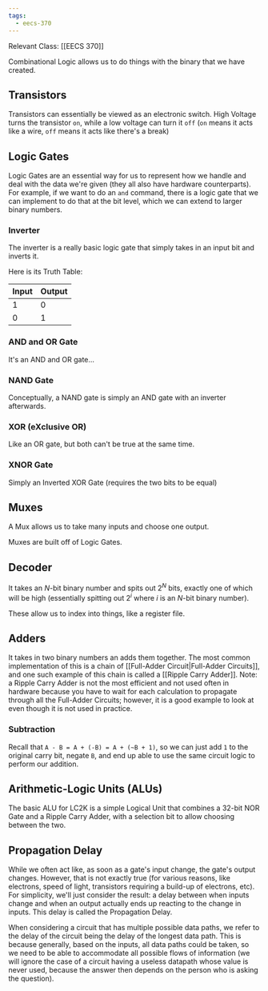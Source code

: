 ```yaml
---
tags:
  - eecs-370
---
```

Relevant Class: [[EECS 370]]

Combinational Logic allows us to do things with the binary that we have created.

## Transistors

Transistors can essentially be viewed as an electronic switch. High Voltage turns the transistor `on`, while a low voltage can turn it `off` (`on` means it acts like a wire, `off` means it acts like there's a break)

## Logic Gates

Logic Gates are an essential way for us to represent how we handle and deal with the data we're given (they all also have hardware counterparts). For example, if we want to do an `and` command, there is a logic gate that we can implement to do that at the bit level, which we can extend to larger binary numbers.

### Inverter

The inverter is a really basic logic gate that simply takes in an input bit and inverts it.

Here is its Truth Table:

| Input | Output |
| ----- | ------ |
| 1     | 0      |
| 0     | 1      |

### AND and OR Gate

It's an AND and OR gate...

### NAND Gate

Conceptually, a NAND gate is simply an AND gate with an inverter afterwards.

### XOR (eXclusive OR)

Like an OR gate, but both can't be true at the same time.

### XNOR Gate

Simply an Inverted XOR Gate (requires the two bits to be equal)

## Muxes

A Mux allows us to take many inputs and choose one output.

Muxes are built off of Logic Gates.

## Decoder

It takes an $N$-bit binary number and spits out $2^N$ bits, exactly one of which will be high (essentially spitting out $2^i$ where $i$ is an $N$-bit binary number).

These allow us to index into things, like a register file.

## Adders

It takes in two binary numbers an adds them together. The most common implementation of this is a chain of [[Full-Adder Circuit|Full-Adder Circuits]], and one such example of this chain is called a [[Ripple Carry Adder]]. Note: a Ripple Carry Adder is not the most efficient and not used often in hardware because you have to wait for each calculation to propagate through all the Full-Adder Circuits; however, it is a good example to look at even though it is not used in practice.

### Subtraction

Recall that `A - B = A + (-B) = A + (~B + 1)`, so we can just add `1` to the original carry bit, negate `B`, and end up able to use the same circuit logic to perform our addition.

## Arithmetic-Logic Units (ALUs)

The basic ALU for LC2K is a simple Logical Unit that combines a 32-bit NOR Gate and a Ripple Carry Adder, with a selection bit to allow choosing between the two.

## Propagation Delay

While we often act like, as soon as a gate's input change, the gate's output changes. However, that is not exactly true (for various reasons, like electrons, speed of light, transistors requiring a build-up of electrons, etc). For simplicity, we'll just consider the result: a delay between when inputs change and when an output actually ends up reacting to the change in inputs. This delay is called the Propagation Delay.

When considering a circuit that has multiple possible data paths, we refer to the delay of the circuit being the delay of the longest data path. This is because generally, based on the inputs, all data paths could be taken, so we need to be able to accommodate all possible flows of information (we will ignore the case of a circuit having a useless datapath whose value is never used, because the answer then depends on the person who is asking the question).
